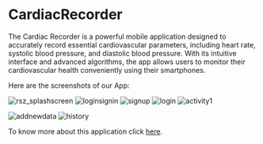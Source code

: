 # CardiacRecorder
The Cardiac Recorder is a powerful mobile application designed to accurately  record essential cardiovascular parameters, including heart rate, systolic blood pressure, and diastolic blood pressure. With its intuitive interface and advanced algorithms, the app allows users to monitor their cardiovascular health conveniently using their smartphones.

Here are the screenshots of our App:

![rsz_splashscreen](https://github.com/SoummoSsj/CardiacRecorder/assets/126937098/7426a46c-8475-4b72-98c4-dcd529191528)
![loginsignin](https://github.com/SoummoSsj/CardiacRecorder/assets/126937098/f4f4f6e1-381f-4472-aa12-61f09039ee78)
![signup](https://github.com/SoummoSsj/CardiacRecorder/assets/126937098/b31ff40f-928a-4533-ba39-85e3c5906f62)
![login](https://github.com/SoummoSsj/CardiacRecorder/assets/126937098/e0fefd96-edef-4baa-a12d-f5c3a8febf3e)
![activity1](https://github.com/SoummoSsj/CardiacRecorder/assets/126937098/51866e6a-93cc-4b47-af15-eadab90f9478)

![addnewdata](https://github.com/SoummoSsj/CardiacRecorder/assets/126937098/3d51e953-3c24-4bf2-adec-f829ebc23c62)
![history](https://github.com/SoummoSsj/CardiacRecorder/assets/126937098/4374484d-56d1-40d6-ae45-f408db776175)



To know more about this application click  [ here](../../wiki).
